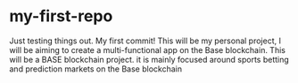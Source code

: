 # my-first-repo
Just testing things out.
My first commit!
This will be my personal project, I will be aiming to create a multi-functional app on the Base blockchain.
This will be a BASE blockchain project.
it is mainly focused around sports betting and prediction markets on the Base blockchain

